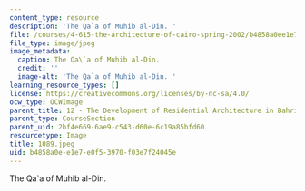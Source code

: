 ```yaml
---
content_type: resource
description: 'The Qa`a of Muhib al-Din. '
file: /courses/4-615-the-architecture-of-cairo-spring-2002/b4858a0ee1e7e0f53970f03e7f24045e_1089.jpeg
file_type: image/jpeg
image_metadata:
  caption: The Qa\`a of Muhib al-Din.
  credit: ''
  image-alt: 'The Qa`a of Muhib al-Din. '
learning_resource_types: []
license: https://creativecommons.org/licenses/by-nc-sa/4.0/
ocw_type: OCWImage
parent_title: 12 - The Development of Residential Architecture in Bahri Cairo
parent_type: CourseSection
parent_uid: 2bf4e669-6ae9-c543-d60e-6c19a85bfd60
resourcetype: Image
title: 1089.jpeg
uid: b4858a0e-e1e7-e0f5-3970-f03e7f24045e
---
```

The Qa`a of Muhib al-Din. 